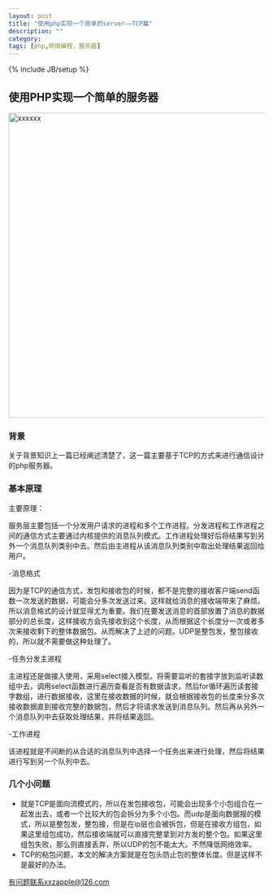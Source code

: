 ```yaml
---
layout: post
title: "使用php实现一个简单的server——TCP篇"
description: ""
category: 
tags: [php,网络编程，服务器]
---
```

{% include JB/setup %}


## 使用PHP实现一个简单的服务器 ##

<img src="tcp.png" alt="xxxxxx" style="width:600px;"/>

### 背景 ###

关于背景知识上一篇已经阐述清楚了，这一篇主要基于TCP的方式来进行通信设计的php服务器。

### 基本原理 ###


主要原理：

服务层主要包括一个分发用户请求的进程和多个工作进程。分发进程和工作进程之间的通信方式主要通过内核提供的消息队列模式。工作进程处理好后将结果写到另外一个消息队列类别中去。然后由主进程从该消息队列类别中取出处理结果返回给用户。


-消息格式

因为是TCP的通信方式，发包和接收包的时候，都不是完整的接收客户端send函数一次发送的数据，可能会分多次发送过来。这样就给消息的接收端带来了麻烦。所以消息格式的设计就显得尤为重要。我们在要发送消息的首部放置了消息的数据部分的总长度，这样接收方会先接收到这个长度，从而根据这个长度分一次或者多次来接收剩下的整体数据包。从而解决了上述的问题。UDP是整包发，整包接收的，所以就不需要做这种处理了。

-任务分发主进程
	
   主进程还是做接入使用，采用select接入模型。将需要监听的套接字放到监听读数组中去，调用select函数进行遍历查看是否有数据请求，然后for循环遍历读套接字数组，进行数据接收，这里在接收数据的时候，就会根据接收包的长度来分多次接收数据直到接收完整的数据包，然后才将请求发送到消息队列。然后再从另外一个消息队列中去获取处理结果，并将结果返回。

-工作进程


该进程就是不间断的从合适的消息队列中选择一个任务出来进行处理，然后将结果进行写到另一个队列中去。



### 几个小问题 ###




- 就是TCP是面向流模式的，所以在发包接收包，可能会出现多个小包组合在一起发出去，或者一个比较大的包会拆分为多个小包。而udp是面向数据报的模式，所以是整包发，整包接，但是在ip层也会被拆包，但是在接收方组包，如果这里组包成功，然后接收端就可以直接完整拿到对方发的整个包。如果这里组包失败，那么则直接丢弃，所以UDP的包不能太大。不然降低网络效率。
- TCP的粘包问题，本文的解决方案就是在包头防止包的整体长度。但是这样不是最好的办法。

有问题联系xxzapple@126.com